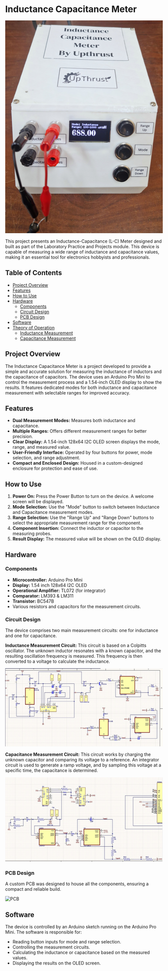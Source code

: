 # Inductance Capacitance Meter

![Final Product](pictures/final.png)

This project presents an Inductance-Capacitance (L-C) Meter designed and built as part of the Laboratory Practice and Projects module. This device is capable of measuring a wide range of inductance and capacitance values, making it an essential tool for electronics hobbyists and professionals.

## Table of Contents

- [Project Overview](#project-overview)
- [Features](#features)
- [How to Use](#how-to-use)
- [Hardware](#hardware)
  - [Components](#components)
  - [Circuit Design](#circuit-design)
  - [PCB Design](#pcb-design)
- [Software](#software)
- [Theory of Operation](#theory-of-operation)
  - [Inductance Measurement](#inductance-measurement)
  - [Capacitance Measurement](#capacitance-measurement)

## Project Overview

The Inductance Capacitance Meter is a project developed to provide a simple and accurate solution for measuring the inductance of inductors and the capacitance of capacitors. The device uses an Arduino Pro Mini to control the measurement process and a 1.54-inch OLED display to show the results. It features dedicated modes for both inductance and capacitance measurement with selectable ranges for improved accuracy.

## Features

-   **Dual Measurement Modes:** Measures both inductance and capacitance.
-   **Multiple Ranges:** Offers different measurement ranges for better precision.
-   **Clear Display:** A 1.54-inch 128x64 I2C OLED screen displays the mode, range, and measured value.
-   **User-Friendly Interface:** Operated by four buttons for power, mode selection, and range adjustment.
-   **Compact and Enclosed Design:** Housed in a custom-designed enclosure for protection and ease of use.

## How to Use

1.  **Power On:** Press the Power Button to turn on the device. A welcome screen will be displayed.
2.  **Mode Selection:** Use the "Mode" button to switch between Inductance and Capacitance measurement modes.
3.  **Range Selection:** Use the "Range Up" and "Range Down" buttons to select the appropriate measurement range for the component.
4.  **Component Insertion:** Connect the inductor or capacitor to the measuring probes.
5.  **Result Display:** The measured value will be shown on the OLED display.

## Hardware

### Components

-   **Microcontroller:** Arduino Pro Mini
-   **Display:** 1.54 inch 128x64 I2C OLED
-   **Operational Amplifier:** TL072 (for integrator)
-   **Comparator:** LM393 & LM311
-   **Transistor:** BC547B
-   Various resistors and capacitors for the measurement circuits.

### Circuit Design

The device comprises two main measurement circuits: one for inductance and one for capacitance.

**Inductance Measurement Circuit:**
This circuit is based on a Colpitts oscillator. The unknown inductor resonates with a known capacitor, and the resulting oscillation frequency is measured. This frequency is then converted to a voltage to calculate the inductance.

![Inductance Measurement Schematic](pictures/inductance.png)

**Capacitance Measurement Circuit:**
This circuit works by charging the unknown capacitor and comparing its voltage to a reference. An integrator circuit is used to generate a ramp voltage, and by sampling this voltage at a specific time, the capacitance is determined.

![Capacitance Measurement Schematic](pictures/capacitance.png)

### PCB Design

A custom PCB was designed to house all the components, ensuring a compact and reliable build.

![PCB](pictures/pcb)

## Software

The device is controlled by an Arduino sketch running on the Arduino Pro Mini. The software is responsible for:
-   Reading button inputs for mode and range selection.
-   Controlling the measurement circuits.
-   Calculating the inductance or capacitance based on the measured values.
-   Displaying the results on the OLED screen.

